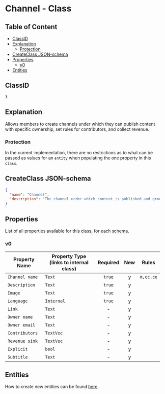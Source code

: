 Channel - Class
===============

Table of Content
----------------
<!-- TOC START min:1 max:3 link:true asterisk:false update:true -->
  - [ClassID](#classid)
  - [Explanation](#explanation)
    - [Protection](#protection)
  - [CreateClass JSON-schema](#createclass-json-schema)
  - [Properties](#properties)
    - [v0](#v0)
  - [Entities](#entities)
<!-- TOC END -->

## ClassID
`3`

## Explanation
Allows members to create channels under which they can publish content with specific ownership, set rules for contributors, and collect revenue.

### Protection

In the current implementation, there are no restrictions as to what can be passed as values for an `entity` when populating the one property in this `class`.

## CreateClass JSON-schema
```json
{
  "name": "Channel",
  "description": "The channel under which content is published and grouped.",
}
```

## Properties
List of all properties available for this class, for each [schema](/schemas/general/channel.md).

### v0

|     Property Name       | Property Type (links to internal class)          |Required|New|  Rules   |
|-------------------------|--------------------------------------------------|:------:|:-:|----------|
|`Channel name`           |`Text`                                            | `true` | y |`m,cc,co` |
|`Description`            |`Text`                                            | `true` | y |          |
|`Image`                  |`Text`                                            | `true` | y |          |
|`Language`               |[`Internal`](../general/language.md)              | `true` | y |          |
|`Link`                   |`Text`                                            |   -    | y |          |
|`Owner name`             |`Text`                                            |   -    | y |          |
|`Owner email`            |`Text`                                            |   -    | y |          |
|`Contributors`           |`TextVec`                                         |   -    | y |          |
|`Revenue sink`           |`TextVec`                                         |   -    | y |          |
|`Explicit`               |`bool`                                            |   -    | y |          |
|`Subtitle`               |`Text`                                            |   -    | y |          |

## Entities

How to create new entities can be found [here](/entities/general/channel.md).

